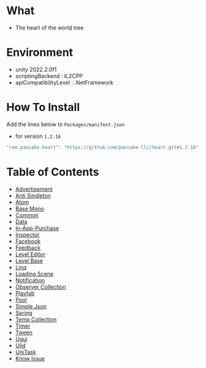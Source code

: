 # What

- The heart of the world tree

# Environment

- unity 2022.2.0f1
- scriptingBackend : IL2CPP
- apiCompatibilityLevel : .NetFramework

# How To Install

Add the lines below to `Packages/manifest.json`

- for version `1.2.16`

```csharp
"com.pancake.heart": "https://github.com/pancake-llc/heart.git#1.2.16",
```

# Table of Contents

- [Advertisement](https://github.com/pancake-llc/heart/wiki/advertisement)
- [Anti Singleton](https://github.com/pancake-llc/heart/wiki/anti-singleton)
- [Atom](https://github.com/pancake-llc/heart/wiki/atom)
- [Base Mono](https://github.com/pancake-llc/heart/wiki/base-mono)
- [Common](https://github.com/pancake-llc/heart/wiki/common)
- [Data](https://github.com/pancake-llc/heart/wiki/data)
- [In-App-Purchase](https://github.com/pancake-llc/heart/wiki/iap)
- [Inspector](https://github.com/pancake-llc/heart/wiki/inspector)
- [Facebook](https://github.com/pancake-llc/heart/wiki/facebook)
- [Feedback](https://github.com/pancake-llc/heart/wiki/feedback)
- [Level Editor](https://github.com/pancake-llc/heart/wiki/level-editor)
- [Level Base](https://github.com/pancake-llc/heart/wiki/level-base)
- [Linq](https://github.com/pancake-llc/heart/wiki/linq)
- [Loading Scene](https://github.com/pancake-llc/heart/wiki/loading-scene)
- [Notification](https://github.com/pancake-llc/heart/wiki/notification)
- [Observer Collection](https://github.com/pancake-llc/heart/wiki/observable-collection)
- [Playfab](https://github.com/pancake-llc/heart/wiki/playfab)
- [Pool](https://github.com/pancake-llc/heart/wiki/pool)
- [Simple Json](https://github.com/pancake-llc/heart/wiki/simple-json)
- [Spring](https://github.com/pancake-llc/heart/wiki/spring)
- [Temp Collection](https://github.com/pancake-llc/heart/wiki/temp-collection)
- [Timer](https://github.com/pancake-llc/heart/wiki/timer)
- [Tween](https://github.com/pancake-llc/heart/wiki/tween)
- [Ugui](https://github.com/pancake-llc/heart/wiki/ugui)
- [Ulid](https://github.com/pancake-llc/heart/wiki/ulid)
- [UniTask](https://github.com/pancake-llc/heart/wiki/unitask)
- [Know Issue](https://github.com/pancake-llc/heart/wiki/Know-Problem#non-secure-network-connections-disabled-in-player-settings)





